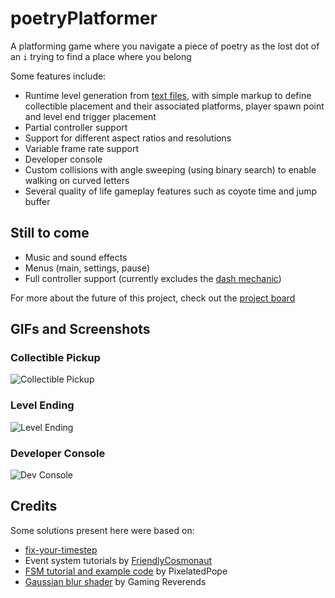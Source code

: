 # poetryPlatformer
A platforming game where you navigate a piece of poetry as the lost dot of an `i` trying to find a place where you belong

Some features include:
- Runtime level generation from [text files](datafiles/levels), with simple markup to define collectible placement and their associated platforms, player spawn point and level end trigger placement
- Partial controller support
- Support for different aspect ratios and resolutions
- Variable frame rate support
- Developer console
- Custom collisions with angle sweeping (using binary search) to enable walking on curved letters
- Several quality of life gameplay features such as coyote time and jump buffer

## Still to come
- Music and sound effects
- Menus (main, settings, pause)
- Full controller support (currently excludes the [dash mechanic](https://github.com/ProgDroid/poetryPlatformer/projects/1#card-52959709))

For more about the future of this project, check out the [project board](https://github.com/ProgDroid/poetryPlatformer/projects/1)

## GIFs and Screenshots
### Collectible Pickup
![Collectible Pickup](https://thumbs.gfycat.com/AromaticDopeyDutchshepherddog-size_restricted.gif)
### Level Ending
![Level Ending](https://thumbs.gfycat.com/FoolhardyPotableHerald-size_restricted.gif)
### Developer Console
![Dev Console](https://user-images.githubusercontent.com/18398887/106155337-76152880-6178-11eb-93ea-c6335835e2e3.png)

## Credits
Some solutions present here were based on:
- [fix-your-timestep](https://github.com/GameMakerDiscord/fix-your-timestep)
- Event system tutorials by [FriendlyCosmonaut](https://www.youtube.com/channel/UCKCKHxkH8zqV9ltWZw0JFig.gif)
- [FSM tutorial and example code](https://www.reddit.com/r/gamemaker/comments/353aq6/tutorialexample_finite_state_machines_the_most/) by PixelatedPope
- [Gaussian blur shader](https://www.youtube.com/watch?v=uwQvZR2nTbg) by Gaming Reverends
